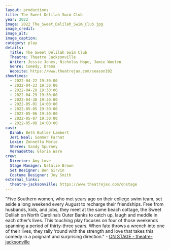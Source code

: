 ```yaml
---
layout: productions
title: The Sweet Delilah Swim Club
year: 2022
image: 2022_The_Sweet_Delilah_Swim_Club.jpg
image_credit: 
image_alt:
image_caption:
category: play
details:
  Title: The Sweet Delilah Swim Club
  Theatre: Theatre Jacksonville
  Writer: Jessie Jones, Nicholas Hope, Jamie Wooten
  Genre: Comedy, Drama
  Website: https://www.theatrejax.com/season102
showtimes: 
  - 2022-04-22 19:30:00
  - 2022-04-23 19:30:00
  - 2022-04-28 19:30:00
  - 2022-04-29 19:30:00
  - 2022-04-30 19:30:00
  - 2022-05-01 14:00:00
  - 2022-05-05 19:30:00
  - 2022-05-06 19:30:00
  - 2022-05-07 19:30:00
  - 2022-05-08 14:00:00
cast:
  Dinah: Beth Butler Lambert
  Jeri Neal: Sommer Farhat
  Lexie: Zonnetta Marie
  Sheree: Sandy Spurney
  Vernadette: Gloria Ware
crew:
  Director: Amy Love
  Stage Manager: Natalie Brown
  Set Designer: Ben Girvin
  Costume Designer: Joy Smith
external_links:
  theatre-jacksonville: https://www.theatrejax.com/onstage
---
```

"Five Southern women, who met years ago on their college swim team, set aside a long weekend every August to recharge their friendships. Free from husbands, kids, and jobs, they meet at the same beach cottage, the Sweet Delilah on North Carolina’s Outer Banks to catch up, laugh and meddle in each other’s lives. This touching play focuses on four of those weekends spanning a period of thirty-three years. When fate throws a wrench into one of their lives, they rally ‘round with the strength and love that takes this comedy in a poignant and surprising direction." - [ON STAGE - theatre-jacksonville](https://www.theatrejax.com/onstage)

